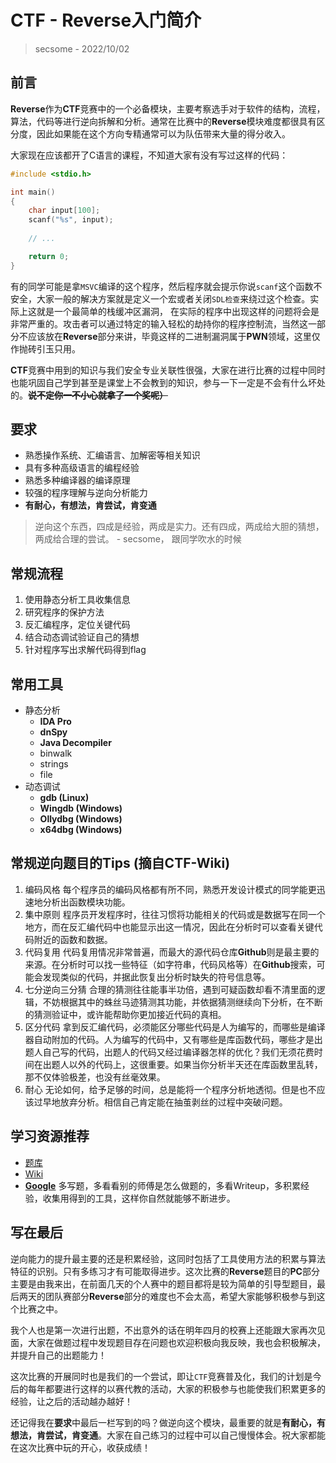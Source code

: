 # CTF - Reverse入门简介
> secsome - 2022/10/02

## 前言
**Reverse**作为**CTF**竞赛中的一个必备模块，主要考察选手对于软件的结构，流程，算法，代码等进行逆向拆解和分析。通常在比赛中的**Reverse**模块难度都很具有区分度，因此如果能在这个方向专精通常可以为队伍带来大量的得分收入。

大家现在应该都开了C语言的课程，不知道大家有没有写过这样的代码：
```c
#include <stdio.h>

int main()
{
	char input[100];
	scanf("%s", input);
	
	// ...

	return 0;
}
```

有的同学可能是拿`MSVC`编译的这个程序，然后程序就会提示你说`scanf`这个函数不安全，大家一般的解决方案就是定义一个宏或者关闭`SDL检查`来绕过这个检查。实际上这就是一个最简单的栈缓冲区漏洞， 在实际的程序中出现这样的问题将会是非常严重的。攻击者可以通过特定的输入轻松的劫持你的程序控制流，当然这一部分不应该放在**Reverse**部分来讲，毕竟这样的二进制漏洞属于**PWN**领域，这里仅作抛砖引玉只用。

**CTF**竞赛中用到的知识与我们安全专业关联性很强，大家在进行比赛的过程中同时也能巩固自己学到甚至是课堂上不会教到的知识，参与一下一定是不会有什么坏处的。~~**说不定你一不小心就拿了一个奖呢）**~~

## 要求
- 熟悉操作系统、汇编语言、加解密等相关知识
- 具有多种高级语言的编程经验
- 熟悉多种编译器的编译原理
- 较强的程序理解与逆向分析能力
- **有耐心，有想法，肯尝试，肯变通**

> 逆向这个东西，四成是经验，两成是实力。还有四成，两成给大胆的猜想，两成给合理的尝试。 - secsome， 跟同学吹水的时候

## 常规流程
1. 使用静态分析工具收集信息
2. 研究程序的保护方法
3. 反汇编程序，定位关键代码
4. 结合动态调试验证自己的猜想
5. 针对程序写出求解代码得到flag

## 常用工具
- 静态分析
  - **IDA Pro**
  - **dnSpy**
  - **Java Decompiler**
  - binwalk
  - strings
  - file
- 动态调试
  - **gdb (Linux)**
  - **Wingdb (Windows)**
  - **Ollydbg (Windows)**
  - **x64dbg (Windows)**

## 常规逆向题目的Tips (摘自CTF-Wiki)
1. 编码风格
每个程序员的编码风格都有所不同，熟悉开发设计模式的同学能更迅速地分析出函数模块功能。
2. 集中原则
程序员开发程序时，往往习惯将功能相关的代码或是数据写在同一个地方，而在反汇编代码中也能显示出这一情况，因此在分析时可以查看关键代码附近的函数和数据。
3. 代码复用
代码复用情况非常普遍，而最大的源代码仓库**Github**则是最主要的来源。在分析时可以找一些特征（如字符串，代码风格等）在**Github**搜索，可能会发现类似的代码，并据此恢复出分析时缺失的符号信息等。
4. 七分逆向三分猜
合理的猜测往往能事半功倍，遇到可疑函数却看不清里面的逻辑，不妨根据其中的蛛丝马迹猜测其功能，并依据猜测继续向下分析，在不断的猜测验证中，或许能帮助你更加接近代码的真相。
5. 区分代码
拿到反汇编代码，必须能区分哪些代码是人为编写的，而哪些是编译器自动附加的代码。人为编写的代码中，又有哪些是库函数代码，哪些才是出题人自己写的代码，出题人的代码又经过编译器怎样的优化？我们无须花费时间在出题人以外的代码上，这很重要。如果当你分析半天还在库函数里乱转，那不仅体验极差，也没有丝毫效果。
6. 耐心
无论如何，给予足够的时间，总是能将一个程序分析地透彻。但是也不应该过早地放弃分析。相信自己肯定能在抽茧剥丝的过程中突破问题。

## 学习资源推荐
- [题库](https://buuoj.cn/)
- [Wiki](https://ctf-wiki.org/reverse/introduction/)
- **[Google](https://www.google.com/)**
多写题，多看看别的师傅是怎么做题的，多看Writeup，多积累经验，收集用得到的工具，这样你自然就能够不断进步。

## 写在最后
逆向能力的提升最主要的还是积累经验，这同时包括了工具使用方法的积累与算法特征的识别。只有多练习才有可能取得进步。这次比赛的**Reverse**题目的**PC**部分主要是由我来出，在前面几天的个人赛中的题目都将是较为简单的引导型题目，最后两天的团队赛部分**Reverse**部分的难度也不会太高，希望大家能够积极参与到这个比赛之中。

我个人也是第一次进行出题，不出意外的话在明年四月的校赛上还能跟大家再次见面，大家在做题过程中发现题目存在问题也欢迎积极向我反映，我也会积极解决，并提升自己的出题能力！

这次比赛的开展同时也是我们的一个尝试，即让`CTF`竞赛普及化，我们的计划是今后的每年都要进行这样的以赛代教的活动，大家的积极参与也能使我们积累更多的经验，让之后的活动越办越好！

还记得我在**要求**中最后一栏写到的吗？做逆向这个模块，最重要的就是**有耐心，有想法，肯尝试，肯变通**。大家在自己练习的过程中可以自己慢慢体会。祝大家都能在这次比赛中玩的开心，收获成绩！
